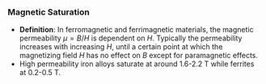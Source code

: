 ### Magnetic Saturation
- **Definition**: In ferromagnetic and ferrimagnetic materials, the magnetic permeability $\mu = B/H$ is dependent on $H$. Typically the permeability increases with increasing $H$, until a certain point at which the magnetizing field $H$ has no effect on $B$ except for paramagnetic effects. 
- High permeability iron alloys saturate at around 1.6-2.2 T while ferrites at 0.2-0.5 T. 